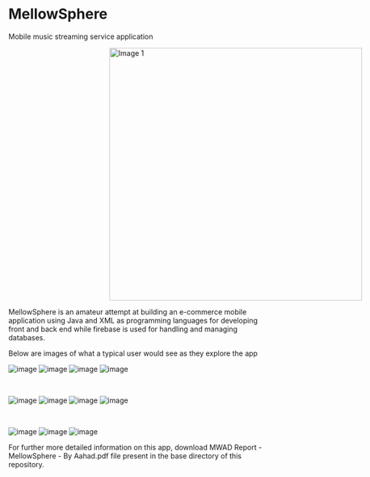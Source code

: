 # MellowSphere
 Mobile music streaming service application
 
<img src="https://github.com/Aahad143/MellowSphere/assets/122348490/9a183c7d-f4fa-4bce-a5eb-1c4a2ae0b548" alt="Image 1" style="width:500px; padding-left:200px"/>

MellowSphere is an amateur attempt at building an e-commerce mobile application using Java and XML as programming languages for developing front and back end while firebase is used for handling and managing databases.

Below are images of what a typical user would see as they explore the app

![image](https://github.com/Aahad143/MellowSphere/assets/122348490/67bbf8fe-1368-44ca-adba-bacdfbf1436c)
![image](https://github.com/Aahad143/MellowSphere/assets/122348490/c61cad5b-98c8-45aa-8526-ec24d53b0c78)
![image](https://github.com/Aahad143/MellowSphere/assets/122348490/a9c979ae-d89d-4f93-b308-ac2c05247cc7)
![image](https://github.com/Aahad143/MellowSphere/assets/122348490/021a0fa3-46a6-415a-ab6d-2c7131f4ce67)

<br>

![image](https://github.com/Aahad143/MellowSphere/assets/122348490/20f3be19-98eb-4673-a7dc-e82973334b6f)
![image](https://github.com/Aahad143/MellowSphere/assets/122348490/67816be4-82c7-474b-87c9-1be4200b3706)
![image](https://github.com/Aahad143/MellowSphere/assets/122348490/2f95251c-6842-4ad5-b8cf-d2754869d02a)
![image](https://github.com/Aahad143/MellowSphere/assets/122348490/f1a7d2fa-cf5e-48f4-8bfa-c70889bfc994)

<br>

![image](https://github.com/Aahad143/MellowSphere/assets/122348490/5507710c-6b56-4954-b923-fa8bc48117f6)
![image](https://github.com/Aahad143/MellowSphere/assets/122348490/901427c6-b20b-42c1-9489-724902accca0)
![image](https://github.com/Aahad143/MellowSphere/assets/122348490/e67a4306-4faf-4fc0-93cd-2a46b1b6a84f)

For further more detailed information on this app, download MWAD Report - MellowSphere - By Aahad.pdf file present in the base directory of this repository.

